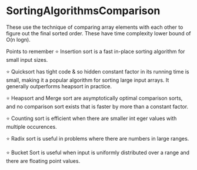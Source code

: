 # SortingAlgorithmsComparison
These use the technique of comparing array elements with each other to figure out the final sorted order. These have time complexity lower bound of O(n logn).

Points to remember
⭐ Insertion sort is a fast in-place sorting algorithm for small input sizes.

⭐ Quicksort has tight code & so hidden constant factor in its running time is small, making it a popular algorithm for sorting large input arrays. It generally outperforms heapsort in practice.

⭐ Heapsort and Merge sort are asymptotically optimal comparison sorts, and no comparison sort exists that is faster by more than a constant factor.

⭐ Counting sort is efficient when there are smaller int eger values with multiple occurences.

⭐ Radix sort is useful in problems where there are numbers in large ranges.

⭐ Bucket Sort is useful when input is uniformly distributed over a range and there are floating point values.

